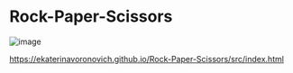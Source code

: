 # Rock-Paper-Scissors
![image](https://github.com/ekaterinavoronovich/Rock-Paper-Scissors/assets/109590515/20df9e99-3a35-4fde-b73f-72cece53a320)

https://ekaterinavoronovich.github.io/Rock-Paper-Scissors/src/index.html
